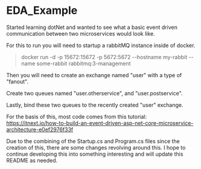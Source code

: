 # EDA_Example

Started learning dotNet and wanted to see what a basic event driven communication between two microservices would look like.


For this to run you will need to startup a rabbitMQ instance inside of docker.

> docker run -d  -p 15672:15672 -p 5672:5672 --hostname my-rabbit --name some-rabbit rabbitmq:3-management


Then you will need to create an exchange named "user" with a type of "fanout".

Create two queues named "user.otherservice", and "user.postservice".

Lastly, bind these two queues to the recently created "user" exchange.





For the basis of this, most code comes from this tutorial: https://itnext.io/how-to-build-an-event-driven-asp-net-core-microservice-architecture-e0ef2976f33f

Due to the combining of the Startup.cs and Program.cs files since the creation of this, there are some changes revolving around this.
I hope to continue developing this into something interesting and will update this README as needed.
